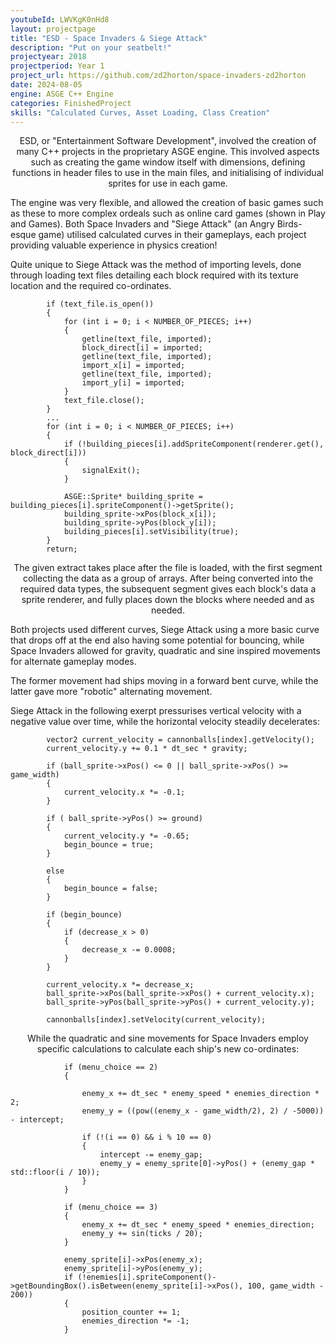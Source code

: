```yaml
---
youtubeId: LWVKgK0nHd8
layout: projectpage
title: "ESD - Space Invaders & Siege Attack"
description: "Put on your seatbelt!"
projectyear: 2018
projectperiod: Year 1
project_url: https://github.com/zd2horton/space-invaders-zd2horton
date: 2024-08-05
engine: ASGE C++ Engine
categories: FinishedProject
skills: "Calculated Curves, Asset Loading, Class Creation"
---
```

<p style="text-align: center;">
ESD, or "Entertainment Software Development", involved the creation of many C++ projects in the proprietary ASGE engine. This involved aspects such as creating the game window itself with dimensions, defining functions in header files to use in the main files, and initialising of individual sprites for use in each game.<br> 

The engine was very flexible, and allowed the creation of basic games such as these to more complex ordeals such as online card games (shown in Play and Games). Both Space Invaders and "Siege Attack" (an Angry Birds-esque game) utilised calculated curves in their gameplays, each project providing valuable experience in physics creation!<br>


Quite unique to Siege Attack was the method of importing levels, done through loading text files detailing each block required with its texture location and the required co-ordinates. 
</p>

```
		if (text_file.is_open())
		{
			for (int i = 0; i < NUMBER_OF_PIECES; i++)
			{
				getline(text_file, imported);
				block_direct[i] = imported;
				getline(text_file, imported);
				import_x[i] = imported;
				getline(text_file, imported);
				import_y[i] = imported;
			}
			text_file.close();
		}
		...
		for (int i = 0; i < NUMBER_OF_PIECES; i++)
		{
			if (!building_pieces[i].addSpriteComponent(renderer.get(), block_direct[i]))
			{
				signalExit();
			}

			ASGE::Sprite* building_sprite = building_pieces[i].spriteComponent()->getSprite();
			building_sprite->xPos(block_x[i]);
			building_sprite->yPos(block_y[i]);
			building_pieces[i].setVisibility(true);
		}
		return;
```

<p style="text-align: center;">
The given extract takes place after the file is loaded, with the first segment collecting the data as a group of arrays. After being converted into the required data types, the subsequent segment gives each block's data a sprite renderer, and fully places down the blocks where needed and as needed.<br>


Both projects used different curves, Siege Attack using a more basic curve that drops off at the end also having some potential for bouncing, while Space Invaders allowed for gravity, quadratic and sine inspired movements for alternate gameplay modes.<br>

The former movement had ships moving in a forward bent curve, while the latter gave more "robotic" alternating movement.<br>

Siege Attack in the following exerpt pressurises vertical velocity with a negative value over time, while the horizontal velocity steadily decelerates:
</p>

```
		vector2 current_velocity = cannonballs[index].getVelocity();
		current_velocity.y += 0.1 * dt_sec * gravity;

		if (ball_sprite->xPos() <= 0 || ball_sprite->xPos() >= game_width)
		{
			current_velocity.x *= -0.1;
		}

		if ( ball_sprite->yPos() >= ground)
		{
			current_velocity.y *= -0.65;
			begin_bounce = true;
		}

		else
		{
			begin_bounce = false;
		}

		if (begin_bounce)
		{
			if (decrease_x > 0)
			{
				decrease_x -= 0.0008;
			}
		}

		current_velocity.x *= decrease_x;
		ball_sprite->xPos(ball_sprite->xPos() + current_velocity.x);
		ball_sprite->yPos(ball_sprite->yPos() + current_velocity.y);

		cannonballs[index].setVelocity(current_velocity);
```
		
<p style="text-align: center;">
While the quadratic and sine movements for Space Invaders employ specific calculations to calculate each ship's new co-ordinates:
</p>

```
			if (menu_choice == 2)
			{

				enemy_x += dt_sec * enemy_speed * enemies_direction * 2;
				enemy_y = ((pow((enemy_x - game_width/2), 2) / -5000)) - intercept; 

				if (!(i == 0) && i % 10 == 0) 
				{
					intercept -= enemy_gap; 
					enemy_y = enemy_sprite[0]->yPos() + (enemy_gap * std::floor(i / 10));
				}
			}

			if (menu_choice == 3)
			{
				enemy_x += dt_sec * enemy_speed * enemies_direction;
				enemy_y += sin(ticks / 20);
			}

			enemy_sprite[i]->xPos(enemy_x);
			enemy_sprite[i]->yPos(enemy_y);
			if (!enemies[i].spriteComponent()->getBoundingBox().isBetween(enemy_sprite[i]->xPos(), 100, game_width - 200))
			{
				position_counter += 1;
				enemies_direction *= -1;
			}
```

